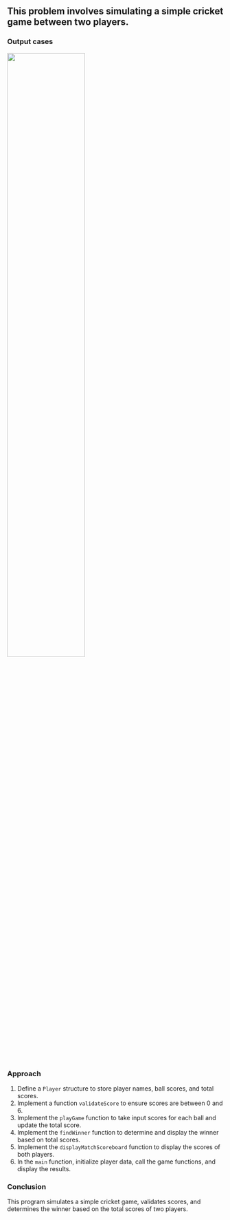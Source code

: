 ## This problem involves simulating a simple cricket game between two players.

### Output cases
<img src = "../Images/problem.png" width = "60%" height = "auto">

### Approach 
1. Define a `Player` structure to store player names, ball scores, and total scores.
2. Implement a function `validateScore` to ensure scores are between 0 and 6.
3. Implement the `playGame` function to take input scores for each ball and update the total score.
4. Implement the `findWinner` function to determine and display the winner based on total scores.
5. Implement the `displayMatchScoreboard` function to display the scores of both players.
6. In the `main` function, initialize player data, call the game functions, and display the results.

### Conclusion
This program simulates a simple cricket game, validates scores, and determines the winner based on the total scores of two players.
